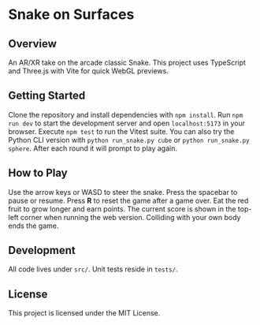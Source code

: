 # Snake on Surfaces

## Overview

An AR/XR take on the arcade classic Snake. This project uses TypeScript and Three.js
with Vite for quick WebGL previews.

## Getting Started

Clone the repository and install dependencies with `npm install`.
Run `npm run dev` to start the development server and open `localhost:5173` in your browser.
Execute `npm test` to run the Vitest suite.
You can also try the Python CLI version with `python run_snake.py cube` or `python run_snake.py sphere`.
After each round it will prompt to play again.

## How to Play

Use the arrow keys or WASD to steer the snake. Press the spacebar to pause or resume.
Press **R** to reset the game after a game over.
Eat the red fruit to grow longer and earn points. The current score is shown in the
top-left corner when running the web version. Colliding with your own body ends the
game.

## Development

All code lives under `src/`. Unit tests reside in `tests/`.

## License

This project is licensed under the MIT License.
